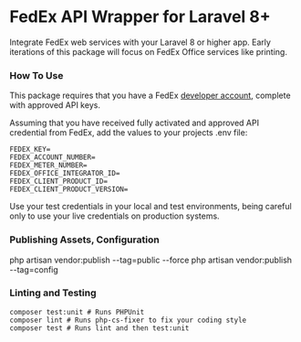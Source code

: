 # FedEx API Wrapper for Laravel 8+

Integrate FedEx web services with your Laravel 8 or higher app. Early iterations of this package will focus on FedEx Office services like printing.

### How To Use

This package requires that you have a FedEx [developer account](https://www.fedex.com/en-us/developer/web-services/office/process.html#develop), complete with approved API keys.

Assuming that you have received fully activated and approved API credential from FedEx, add the values to your projects .env file:

```dotenv
FEDEX_KEY=
FEDEX_ACCOUNT_NUMBER=
FEDEX_METER_NUMBER=
FEDEX_OFFICE_INTEGRATOR_ID=
FEDEX_CLIENT_PRODUCT_ID=
FEDEX_CLIENT_PRODUCT_VERSION=
```

Use your test credentials in your local and test environments, being careful only to use your live credentials on production systems.

### Publishing Assets, Configuration

php artisan vendor:publish --tag=public --force
php artisan vendor:publish --tag=config

### Linting and Testing

```shell script
composer test:unit # Runs PHPUnit
composer lint # Runs php-cs-fixer to fix your coding style
composer test # Runs lint and then test:unit
```
